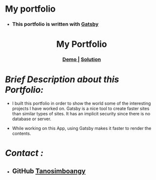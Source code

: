 # My portfolio

- ### This portfolio is written with [Gatsby](https://www.gatsbyjs.com/)

<h1 align="center">My Portfolio</h1>
 
<div align="center">
  <h3>
    <a href="https://mahanoro-station-jacquit.netlify.app">
      Demo
    </a>
    <span> | </span>
    <a href="https://github.com/  Tanosimboangy/mahanoro-station">
      Solution
    </a>
  </h3>
</div>
 
# _Brief Description about this Portfolio:_

- I built this portfolio in order to show the world some of the interesting projects I have worked on. Gatsby is a nice tool to create faster sites than similar types of sites. It has an implicit security since there is no database or server.

- While working on this App, using Gatsby makes it faster to render the contents.

# _Contact :_

- ## GitHub [Tanosimboangy](https://github.com/Tanosimboangy)
